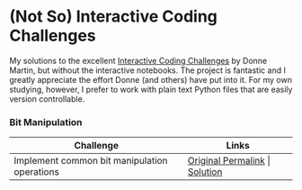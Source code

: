 # (Not So) Interactive Coding Challenges

My solutions to the excellent [Interactive Coding Challenges](https://github.com/donnemartin/interactive-coding-challenges) by Donne Martin, but without the interactive notebooks. The project is fantastic and I greatly appreciate the effort Donne (and others) have put into it. For my own studying, however, I prefer to work with plain text Python files that are easily version controllable.

### Bit Manipulation

| Challenge                                    | Links                                                                                                                                                                                                                       |
| -------------------------------------------- | --------------------------------------------------------------------------------------------------------------------------------------------------------------------------------------------------------------------------- |
| Implement common bit manipulation operations | [Original Permalink](https://github.com/donnemartin/interactive-coding-challenges/blob/9ef6d6da0c73ab1425529b84bc6d59fbfc3f84f2/bit_manipulation/bit/bit_challenge.ipynb) \| [Solution](./bit_manipulation/bit/solution.py) |
